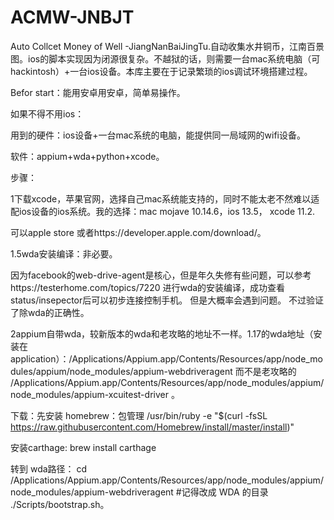 # ACMW-JNBJT
Auto Collcet Money of Well -JiangNanBaiJingTu.自动收集水井铜币，江南百景图。ios的脚本实现因为闭源很复杂。不越狱的话，则需要一台mac系统电脑（可hackintosh）+一台ios设备。本库主要在于记录繁琐的ios调试环境搭建过程。

Befor start：能用安卓用安卓，简单易操作。

如果不得不用ios：

用到的硬件：ios设备+一台mac系统的电脑，能提供同一局域网的wifi设备。

软件：appium+wda+python+xcode。

步骤：

1下载xcode，苹果官网，选择自己mac系统能支持的，同时不能太老不然难以适配ios设备的ios系统。我的选择：mac mojave 10.14.6，ios 13.5， xcode 11.2.

可以apple store 或者https://developer.apple.com/download/。

1.5wda安装编译：非必要。

因为facebook的web-drive-agent是核心，但是年久失修有些问题，可以参考https://testerhome.com/topics/7220 进行wda的安装编译，成功查看status/insepector后可以初步连接控制手机。
但是大概率会遇到问题。
不过验证了除wda的正确性。

2appium自带wda，较新版本的wda和老攻略的地址不一样。1.17的wda地址（安装在
application）：/Applications/Appium.app/Contents/Resources/app/node_modules/appium/node_modules/appium-webdriveragent 而不是老攻略的 /Applications/Appium.app/Contents/Resources/app/node_modules/appium/node_modules/appium-xcuitest-driver 。

下载：先安装 homebrew：包管理
/usr/bin/ruby -e "$(curl -fsSL https://raw.githubusercontent.com/Homebrew/install/master/install)"

安装carthage:
brew install carthage

转到 wda路径：
cd /Applications/Appium.app/Contents/Resources/app/node_modules/appium/node_modules/appium-webdriveragent  #记得改成 WDA 的目录
./Scripts/bootstrap.sh。



